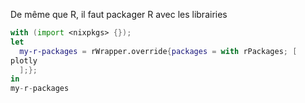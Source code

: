
De même que R, il faut packager R avec les librairies

```nix
with (import <nixpkgs> {});
let
  my-r-packages = rWrapper.override{packages = with rPackages; [
plotly
  ];};
in
my-r-packages
```
